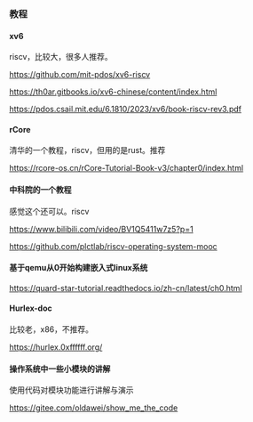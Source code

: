 ### 教程

#### xv6

riscv，比较大，很多人推荐。

https://github.com/mit-pdos/xv6-riscv

https://th0ar.gitbooks.io/xv6-chinese/content/index.html

https://pdos.csail.mit.edu/6.1810/2023/xv6/book-riscv-rev3.pdf

#### rCore

清华的一个教程，riscv，但用的是rust。推荐

https://rcore-os.cn/rCore-Tutorial-Book-v3/chapter0/index.html

#### 中科院的一个教程

感觉这个还可以。riscv

https://www.bilibili.com/video/BV1Q5411w7z5?p=1

https://github.com/plctlab/riscv-operating-system-mooc 

#### 基于qemu从0开始构建嵌入式linux系统

https://quard-star-tutorial.readthedocs.io/zh-cn/latest/ch0.html

#### Hurlex-doc

比较老，x86，不推荐。

https://hurlex.0xffffff.org/

#### 操作系统中一些小模块的讲解

使用代码对模块功能进行讲解与演示

https://gitee.com/oldawei/show_me_the_code